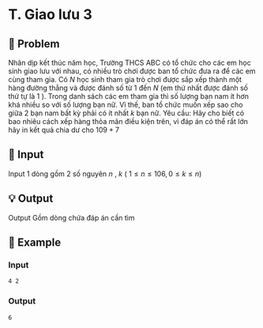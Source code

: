 # T. Giao lưu 3

## 📖 Problem

Nhân dịp kết thúc năm học, Trường THCS ABC có tổ chức cho các em học sinh giao lưu với nhau, có nhiều trò chơi được ban tổ chức đưa ra để các em cùng tham gia. Có
$N$
học sinh tham gia trò chơi được sắp xếp thành một hàng đường thẳng và được đánh số từ
$1$
đến
$N$
(em thứ nhất được đánh số thứ tự là
$1$
). Trong danh sách các em tham gia thì số lượng bạn nam ít hơn khá nhiều so với số lượng bạn nữ. Vì thế, ban tổ chức muốn xếp sao cho giữa
$2$
bạn nam bất kỳ phải có ít nhất
$k$
bạn nữ.
Yêu cầu: Hãy cho biết có bao nhiêu cách xếp hàng thỏa mãn điều kiện trên, vì đáp án có thể rất lớn hãy in kết quả chia dư cho
$109+ 7$


## 🧩 Input

Input
1 dòng gồm 2 số nguyên
$n$
,
$k$
(
$1 ≤n≤ 106, 0 ≤k≤n)$


## 💡 Output

Output
Gồm dòng chứa đáp án cần tìm


## 🧠 Example

### Input

```text
4 2
```

### Output

```text
6
```


